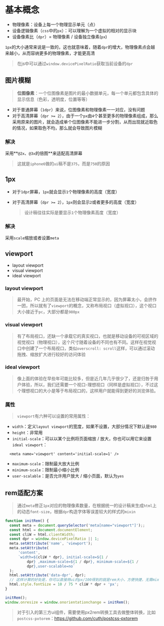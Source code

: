 # 基本概念

- 物理像素：设备上每一个物理显示单元（点）
- 设备逻辑像素（`css`中的`px`）：可以理解为一个虚拟的相对的显示块
- 设备像素比（`dpr`）= 物理像素 / 设备独立像素(`px`)

`1px`的大小通常来说是一致的，这也就意味着，随着`dpr`的增大，物理像素点会越来越小，从而容纳更多的物理像素，才能更高清

> 在js中可以通过`window.devicePixelRatio`获取当前设备的`dpr`

## 图片模糊

> **位图像素**：一个位图像素是图片的最小数据单元，每一个单元都包含具体的显示信息（色彩，透明度，位置等等）

- 对于普通屏幕（`1dpr`）来说，位图像素和物理像素一一对应，没有问题
- 对于高清屏幕（`dpr >= 2`），由于一个`px`由`4`个甚至更多的物理像素组成，那么采用原来的图片，就会造成单个位图像素不能进一步分割，从而出现就近取色的情况，如果取色不均，那么就会导致图片模糊

### 解决

采用**`@2x`、`@3x`的倍图**来适配高清屏幕

> 这就是`iphone6`做的`ui`稿不是`375`，而是`750`的原因

## 1px

- 对于`1dpr`屏幕，`1px`就会显示`1`个物理像素的高度（宽度）

- 对于高清屏幕（`dpr >= 2`），`1px`则会显示`2`或者更多的高度（宽度）

  > 设计稿往往实际是要显示`1`个物理像素高度（宽度）

### 解决

采用`scale`缩放或者设置`meta`

## viewport

- layout viewport
- visual viewport
- ideal viewport

### layout viewport

> 最开始，PC 上的页面是无法在移动端正常显示的，因为屏幕太小，会挤作一团，所以就有了`viewport`的概念，又称布局视口（虚拟视口），这个视口大小接近于`pc`，大部分都是`980px`

### visual viewport

> 有了布局视口，还缺一个承载它的真实视口，也就是移动设备的可视区域的视觉视口（物理视口），这个尺寸随着设备的不同也有不同。这样在视觉视口中创建了一个布局视口，类似`overscroll: scroll`这样，可以通过滚动拖拽、缩放扩大进行较好的访问体验

### ideal viewport

> 像上面的体验在早些年可能比较多，但是近几年几乎很少了，还是归咎于用户体验，所以，我们还需要一个视口-理想视口（同样是虚拟视口），不过这个理想视口的大小是等于布局视口的，这样用户就能得到更好的浏览体验。

### 属性

> `viewport`有六种可以设置的常用属性：

- `width`：定义`layout viewport`的宽度，如果不设置，大部分情况下默认是`980`
- `height`：非常用
- `initial-scale`：可以以某个比例将页面缩放 / 放大，你也可以用它来设置`ideal viewport`：

```
  <meta name='viewport' content='initial-scale=1' />
```

- `maximum-scale`：限制最大放大比例
- `minimum-scale`：限制最小缩小比例
- `user-scalable`：是否允许用户放大 / 缩小页面，默认为`yes`

## rem适配方案

>通过`meta`修正`1px`对应的物理像素数量，在根据统一的设计稿来生成`html`上的动态`font-size`，根据`dpr`构造字体等误差较大的样式的`mixin`

```js
function initRem() {
  const meta = document.querySelector('meta[name="viewport"]');;
  const html = document.documentElement;
  const cliW = html.clientWidth;
  const dpr = window.devicePixelRatio || 1;
  meta.setAttribute('name', 'viewport');
  meta.setAttribute(
      'content',
      `width=${cliW * dpr}, initial-scale=${1 /
          dpr} ,maximum-scale=${1 / dpr}, minimum-scale=${1 /
          dpr},user-scalable=no`
  );
  html.setAttribute('data-dpr', dpr);
  // 这样计算的好处是，你可以直接用ui的px/100得到的就是rem大小，方便快捷，无需mixin
  html.style.fontSize = 10 / 75 * cliW * dpr + 'px';
}

initRem();
window.onresize = window.onorientationchange = initRem();
```

> 对于引入的第三方ui组件，需要使用px2rem转换工具去做整体转换，比如`postcss-pxtorem`：https://github.com/cuth/postcss-pxtorem